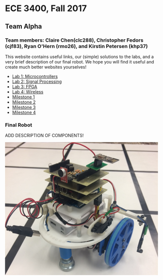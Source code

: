 # ECE 3400, Fall 2017
## Team Alpha
### Team members: Claire Chen(clc288), Christopher Fedors (cjf83), Ryan O'Hern (rmo26), and Kirstin Petersen (khp37)

This website contains useful links, our (simple) solutions to the labs, and a very brief description of our final robot. We hope you will find it useful and create much better websites yourselves!

* [Lab 1: Microcontrollers](./docs/lab1.md)
* [Lab 2: Signal Processing](./docs/lab2.md)
* [Lab 3: FPGA](./docs/lab3.md)
* [Lab 4: Wireless](./docs/lab4.md) 
* [Milestone 1](./docs/milestone1.md) 
* [Milestone 2](./docs/milestone2.md)
* [Milestone 3](./docs/milestone3.md)
* [Milestone 4](./docs/milestone4.md)

### Final Robot

ADD DESCRIPTION OF COMPONENTS!

![robot](./docs/images/robot.png)




